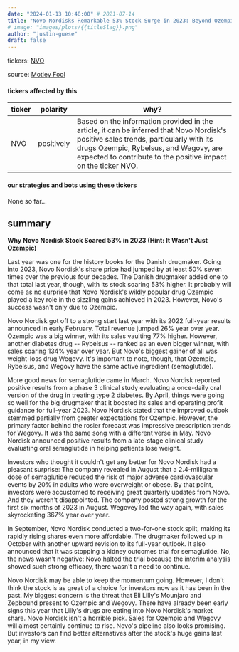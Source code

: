 ```yaml
---
date: "2024-01-13 10:48:00" # 2021-07-14
title: "Novo Nordisks Remarkable 53% Stock Surge in 2023: Beyond Ozempics Success"
# image: "images/plots/{{titleSlag}}.png"
author: "justin-guese"
draft: false
---
```

tickers: <a href='https://finance.yahoo.com/quote/NVO' target='_blank'>NVO</a> 

source: <a href='https://www.fool.com/investing/2024/01/13/novo-nordisk-stock-soared-2023-ozempic/' target='_blank'>Motley Fool</a>

#### tickers affected by this

| ticker | polarity | why? |
|------------|------------|------------|
| NVO | positively | Based on the information provided in the article, it can be inferred that Novo Nordisk's positive sales trends, particularly with its drugs Ozempic, Rybelsus, and Wegovy, are expected to contribute to the positive impact on the ticker NVO. |



#### our strategies and bots using these tickers

None so far...

## summary

**Why Novo Nordisk Stock Soared 53% in 2023 (Hint: It Wasn't Just Ozempic)**

Last year was one for the history books for the Danish drugmaker. Going into 2023, Novo Nordisk's share price had jumped by at least 50% seven times over the previous four decades. The Danish drugmaker added one to that total last year, though, with its stock soaring 53% higher. It probably will come as no surprise that Novo Nordisk's wildly popular drug Ozempic played a key role in the sizzling gains achieved in 2023. However, Novo's success wasn't only due to Ozempic.

Novo Nordisk got off to a strong start last year with its 2022 full-year results announced in early February. Total revenue jumped 26% year over year. Ozempic was a big winner, with its sales vaulting 77% higher. However, another diabetes drug -- Rybelsus -- ranked as an even bigger winner, with sales soaring 134% year over year. But Novo's biggest gainer of all was weight-loss drug Wegovy. It's important to note, though, that Ozempic, Rybelsus, and Wegovy have the same active ingredient (semaglutide).

More good news for semaglutide came in March. Novo Nordisk reported positive results from a phase 3 clinical study evaluating a once-daily oral version of the drug in treating type 2 diabetes. By April, things were going so well for the big drugmaker that it boosted its sales and operating profit guidance for full-year 2023. Novo Nordisk stated that the improved outlook stemmed partially from greater expectations for Ozempic. However, the primary factor behind the rosier forecast was impressive prescription trends for Wegovy. It was the same song with a different verse in May. Novo Nordisk announced positive results from a late-stage clinical study evaluating oral semaglutide in helping patients lose weight.

Investors who thought it couldn't get any better for Novo Nordisk had a pleasant surprise: The company revealed in August that a 2.4-milligram dose of semaglutide reduced the risk of major adverse cardiovascular events by 20% in adults who were overweight or obese. By that point, investors were accustomed to receiving great quarterly updates from Novo. And they weren't disappointed. The company posted strong growth for the first six months of 2023 in August. Wegovey led the way again, with sales skyrocketing 367% year over year.

In September, Novo Nordisk conducted a two-for-one stock split, making its rapidly rising shares even more affordable. The drugmaker followed up in October with another upward revision to its full-year outlook. It also announced that it was stopping a kidney outcomes trial for semaglutide. No, the news wasn't negative: Novo halted the trial because the interim analysis showed such strong efficacy, there wasn't a need to continue.

Novo Nordisk may be able to keep the momentum going. However, I don't think the stock is as great of a choice for investors now as it has been in the past. My biggest concern is the threat that Eli Lilly's Mounjaro and Zepbound present to Ozempic and Wegovy. There have already been early signs this year that Lilly's drugs are eating into Novo Nordisk's market share. Novo Nordisk isn't a horrible pick. Sales for Ozempic and Wegovy will almost certainly continue to rise. Novo's pipeline also looks promising. But investors can find better alternatives after the stock's huge gains last year, in my view.